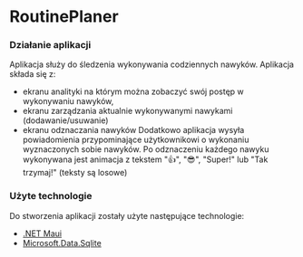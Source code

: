 # RoutinePlaner

### Działanie aplikacji
Aplikacja służy do śledzenia wykonywania codziennych nawyków.
Aplikacja składa się z:
- ekranu analityki na którym można zobaczyć swój postęp w wykonywaniu nawyków,
- ekranu zarządzania aktualnie wykonywanymi nawykami (dodawanie/usuwanie)
- ekranu odznaczania nawyków
Dodatkowo aplikacja wysyła powiadomienia przypominające użytkownikowi o wykonaniu wyznaczonych sobie nawyków.
Po odznaczeniu każdego nawyku wykonywana jest animacja z tekstem "👍", "😎", "Super!" lub "Tak trzymaj!" (teksty są losowe)

### Użyte technologie
Do stworzenia aplikacji zostały użyte następujące technologie:
- [.NET Maui](https://dotnet.microsoft.com/en-us/apps/maui)
- [Microsoft.Data.Sqlite](https://www.nuget.org/packages/Microsoft.Data.Sqlite/9.0.3?_src=template)